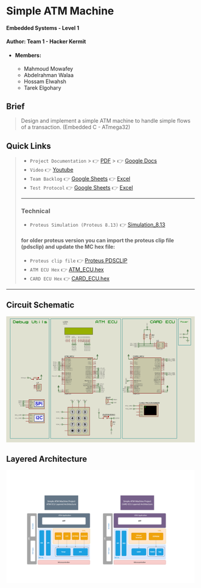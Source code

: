 # Simple ATM Machine
#### Embedded Systems - Level 1
#### Author: Team 1 - Hacker Kermit
- #### Members:
    - Mahmoud Mowafey
    - Abdelrahman Walaa
    - Hossam Elwahsh
    - Tarek Elgohary

## Brief
> Design and implement a simple ATM machine to handle simple flows of a transaction. (Embedded C - ATmega32)

## Quick Links
> - `Project Documentation`
    >     👉 [PDF](Documents/Hacker%20Kermit%20-%20Simple%20ATM%20Machine%20Design.pdf)
    >     👉 [Google Docs](https://docs.google.com/document/d/1Tz5IJziaRbRw-O9JCpY1Yb374tjboJ_zGpGwjSU8gU4/edit?usp=sharing)
> - `Video` 👉 [Youtube](https://youtu.be/C9MFFbGriCI)
> - `Team Backlog` 👉 [Google Sheets](https://docs.google.com/spreadsheets/d/1ozed9YwEV6k1paEu0mNiVpEEqcUQBBLoRsS8NCEPoLg/edit?usp=sharing) 👉 [Excel](Documents/Hacker%20Kermit%20-%20Team%20Backlog%20Simple%20ATM%20Machine.xlsx)
> - `Test Protocol` 👉 [Google Sheets](https://docs.google.com/spreadsheets/d/1ozed9YwEV6k1paEu0mNiVpEEqcUQBBLoRsS8NCEPoLg/edit?usp=sharing#gid=320715025) 👉 [Excel](Documents/Hacker%20Kermit%20-%20Test%20Protocol%20Simple%20ATM%20Machine.xlsx)
> - ---
> ### Technical
> - `Proteus Simulation (Proteus 8.13)` 👉 [Simulation_8.13](Simulation/Simple_ATM_Machine.pdsprj)
> #### for older proteus version you can import the proteus clip file (pdsclip) and update the MC hex file:
> - `Proteus clip file` 👉 [Proteus PDSCLIP](Simulation/Clip_Simple_ATM_Machine.pdsclip)
> - `ATM ECU Hex` 👉 [ATM_ECU.hex](Simulation/hex/ATM_ECU.hex)
> - `CARD ECU Hex` 👉 [CARD_ECU.hex](Simulation/hex/CARD_ECU.hex)



---------

## Circuit Schematic
![Proteus Simulation](Documents/Images/Simple_ATM_Machine_LQ.jpg)

## Layered Architecture
![Layered Architecture](Documents/Flowcharts/Flowcharts%20-%20Images/Simple%20ATM%20Machine%20-%20System%20Modules.drawio.png)
